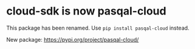 # cloud-sdk is now pasqal-cloud

This package has been renamed. Use `pip install pasqal-cloud` instead.

New package: https://pypi.org/project/pasqal-cloud/
